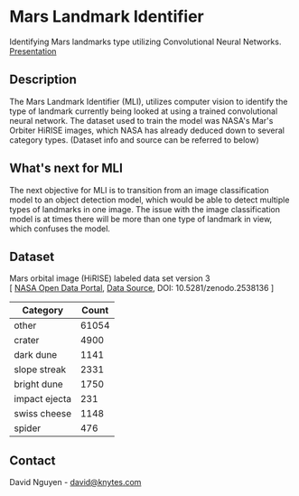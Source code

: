 # Mars Landmark Identifier
Identifying Mars landmarks type utilizing Convolutional Neural Networks.
[Presentation](https://docs.google.com/presentation/d/1zVyXnglQqo3rK-XTpM5fgbpxNQfJvr6nINTiRKdAer4/edit?usp=sharing)

## Description
The Mars Landmark Identifier (MLI), utilizes computer vision to identify the type of landmark currently being looked at using a trained convolutional neural network. The dataset used to train the model was NASA's Mar's Orbiter HiRISE images, which NASA has already deduced down to several category types. (Dataset info and source can be referred to below)

## What's next for MLI
The next objective for MLI is to transition from an image classification model to an object detection model, which would be able to detect multiple types of landmarks in one image. The issue with the image classification model is at times there will be more than one type of landmark in view, which confuses the model.

## Dataset
Mars orbital image (HiRISE) labeled data set version 3<br>
[ [NASA Open Data Portal](https://data.nasa.gov/Space-Science/Mars-orbital-image-HiRISE-labeled-data-set-version/egmv-36wq), [Data Source](https://zenodo.org/record/2538136#.Xj8DgFJKhZo), DOI: 10.5281/zenodo.2538136 ]

| **Category**  	| **Count** |
|---------------	|---------	|
| other         	| 61054   	|
| crater        	| 4900    	|
| dark dune     	| 1141    	|
| slope streak  	| 2331    	|
| bright dune   	| 1750    	|
| impact ejecta 	| 231     	|
| swiss cheese  	| 1148    	|
| spider        	| 476     	|



## Contact
David Nguyen - david@knytes.com
